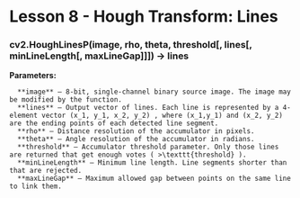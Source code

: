 # Lesson 8 - Hough Transform: Lines

### cv2.HoughLinesP(image, rho, theta, threshold[, lines[, minLineLength[, maxLineGap]]]) → lines
**Parameters:**
```
  **image** – 8-bit, single-channel binary source image. The image may be modified by the function.
  **lines** – Output vector of lines. Each line is represented by a 4-element vector (x_1, y_1, x_2, y_2) , where (x_1,y_1) and (x_2, y_2) are the ending points of each detected line segment.
  **rho** – Distance resolution of the accumulator in pixels.
  **theta** – Angle resolution of the accumulator in radians.
  **threshold** – Accumulator threshold parameter. Only those lines are returned that get enough votes ( >\texttt{threshold} ).
  **minLineLength** – Minimum line length. Line segments shorter than that are rejected.
  **maxLineGap** – Maximum allowed gap between points on the same line to link them.
```
  
  
  
  
